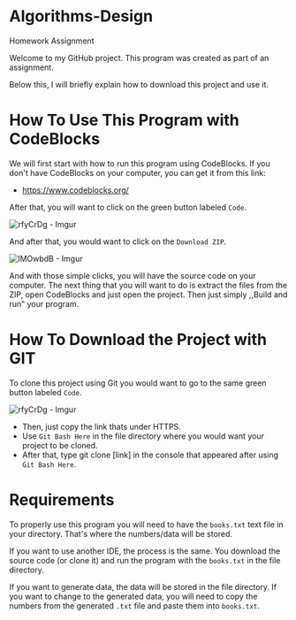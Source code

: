 # Algorithms-Design
Homework Assignment

Welcome to my GitHub project. This program was created as part of an assignment.

Below this, I will briefly explain how to download this project and use it. 

# How To Use This Program with CodeBlocks
  We will first start with how to run this program using CodeBlocks. If you don't have CodeBlocks on your computer, you can get it from this link:
  - https://www.codeblocks.org/

After that, you will want to click on the green button labeled `Code`.

![rfyCrDg - Imgur](https://github.com/Stefan1-3A/Algorithms-Design/assets/169458137/95528d27-7e8d-4e3f-8b1f-87fa0d4f20c1)

And after that, you would want to click on the `Download ZIP`.

![lMOwbdB - Imgur](https://github.com/Stefan1-3A/Algorithms-Design/assets/169458137/9d886d6b-9040-402f-b699-675ad7593234)

And with those simple clicks, you will have the source code on your computer. The next thing that you will want to do is extract the files from the ZIP, open CodeBlocks and just open the project.
Then just simply ,,Build and run" your program.

# How To Download the Project with GIT
To clone this project using Git you would want to go to the same green button labeled `Code`.

![rfyCrDg - Imgur](https://github.com/Stefan1-3A/Algorithms-Design/assets/169458137/95528d27-7e8d-4e3f-8b1f-87fa0d4f20c1)

* Then, just copy the link thats under HTTPS.
* Use `Git Bash Here` in the file directory where you would want your project to be cloned.
* After that, type git clone [link] in the console that appeared after using `Git Bash Here`.

 # Requirements
 To properly use this program you will need to have the `books.txt` text file in your directory. That's where the numbers/data will be stored.
 
 If you want to use another IDE, the process is the same. You download the source code (or clone it) and run the program with the `books.txt` in the file directory.

 If you want to generate data, the data will be stored in the file directory. If you want to change to the generated data, you will need to copy the numbers from the generated `.txt` file and paste them into `books.txt`.
